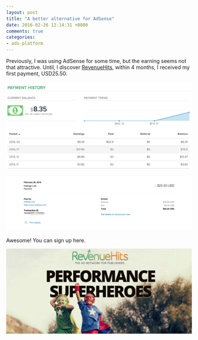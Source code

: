 ```yaml
---
layout: post
title: "A better alternative for AdSense"
date: 2016-02-26 12:14:31 +0800
comments: true
categories: 
- ads-platform
---
```


Previously, I was using AdSense for some time, but the earning seems not that attractive. Until, I discover [RevenueHits](http://jsl.im/1oDPjDx), within 4 months, I received my first payment, USD25.50.

![RevenueHits - Montly earning](/images/posts/2016-02-26-a-better-alternative-for-adsense/montly-earning.png)

![Received Paypal payment](/images/posts/2016-02-26-a-better-alternative-for-adsense/paypal-payment.png)

Awesome! You can sign up here.

<a href="http://jsl.im/1oDPjDx">
    <img src="/images/posts/2016-02-26-a-better-alternative-for-adsense/revenuehits.png" alt="RevenueHits" />
</a>
